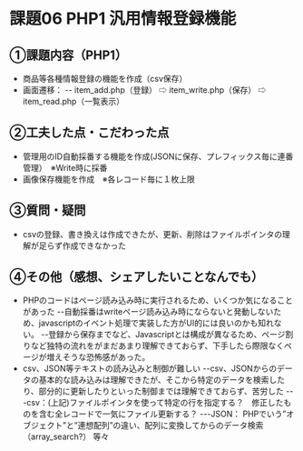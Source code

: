 # 課題06 PHP1 汎用情報登録機能
## ①課題内容（PHP1）
- 商品等各種情報登録の機能を作成（csv保存）
- 画面遷移：
-- item_add.php（登録） ⇨ item_write.php（保存） ⇨  item_read.php（一覧表示）
 
## ②工夫した点・こだわった点
- 管理用のID自動採番する機能を作成(JSONに保存、プレフィックス毎に連番管理）　※Write時に採番
- 画像保存機能を作成　※各レコード毎に１枚上限

## ③質問・疑問
- csvの登録、書き換えは作成できたが、更新、削除はファイルポインタの理解が足らず作成できなかった

## ④その他（感想、シェアしたいことなんでも）
- PHPのコードはページ読み込み時に実行されるため、いくつか気になることがあった
--自動採番はwriteページ読み込み時にならないと発動しないため、javascriptのイベント処理で実装した方がUI的には良いのかも知れない。
--登録から保存までなど、Javascriptとは構成が異なるため、ページ割りなど独特の流れをがまだあまり理解できておらず、下手したら際限なくページが増えそうな恐怖感があった。
- csv、JSON等テキストの読み込みと制御が難しい
--csv、JSONからのデータの基本的な読み込みは理解できたが、そこから特定のデータを検索したり、部分的に更新したりといった制御までは理解できておらず、苦労した
---csv：(上記)ファイルポインタを使って特定の行を指定する？　修正したものを含む全レコードで一気にファイル更新する？
---JSON： PHPでいう”オブジェクト”と”連想配列”の違い、配列に変換してからのデータ検索（array_search?） 等々



